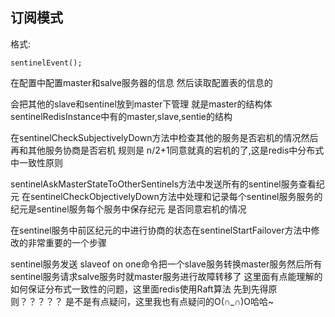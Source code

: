 ## 订阅模式

格式:

```
sentinelEvent();
```



在配置中配置master和salve服务器的信息  然后读取配置表的信息的 


会把其他的slave和sentinel放到master下管理   就是master的结构体sentinelRedisInstance中有的master,slave,sentie的结构


在sentinelCheckSubjectivelyDown方法中检查其他的服务是否宕机的情况然后再和其他服务协商是否宕机   规则是  n/2+1同意就真的宕机的了,这是redis中分布式中一致性原则

sentinelAskMasterStateToOtherSentinels方法中发送所有的sentinel服务查看纪元 在sentinelCheckObjectivelyDown方法中处理和记录每个sentinel服务服务的纪元是sentinel服务每个服务中保存纪元 是否同意宕机的情况


在sentinel服务中前区纪元的中进行协商的状态在sentinelStartFailover方法中修改的非常重要的一个步骤

sentinel服务发送 slaveof on one命令把一个slave服务转换master服务然后所有sentinel服务请求salve服务时就master服务进行故障转移了  这里面有点能理解的如何保证分布式一致性的问题，这里面redis使用Raft算法 先到先得原则？？？？？  是不是有点疑问，这里我也有点疑问的O(∩_∩)O哈哈~  